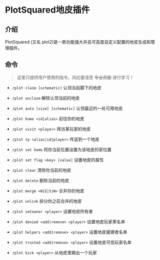 # PlotSquared地皮插件

## 介绍
PlotSquared (又名 plot2)是一款功能强大并且可高度自定义配置的地皮生成和管理插件。

## 命令

>这里只提供用户使用的指令，风纪委请至 ~~专业页面~~ 进行学习！

- `/plot claim [schematic]`	认领当前脚下的地皮
- `/plot unclaim`	解除认领当前的地皮
- `/plot auto [size] [schematic]`	认领最近的一处可用地皮

- `/plot home <id|alias>`	前往你的地皮
- `/plot visit <player>`	拜访某玩家的地皮
- `/plot tp <alias|id|player>`	传送到一个地皮

- `/plot set home`	将你当前位置设置为该地皮的家位置
- `/plot set flag <key> [value]`	设置地皮的属性
- `/plot clear`	清除你当前的地皮
- `/plot delete`	删除当前的地皮
- `/plot merge <N|E|S|W>`	合并你的地皮
- `/plot unlink`	拆分你之前合并的地皮
- `/plot setowner <player>`	设置地皮所有者
- `/plot denied <add|remove> <player>`	设置地皮玩家黑名单
- `/plot helpers <add|remove> <player>`	设置地皮援建者名单
- `/plot trusted <add|remove> <player>`	设置地皮可信玩家名单
- `/plot kick <player>`	从地皮里踢出一个玩家
